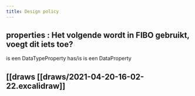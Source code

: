 ```yaml
---
title: Design policy
---
```


## properties : Het volgende wordt in FIBO gebruikt, voegt dit iets toe?
  <prop> is een DataTypeProperty
  has/is<prop> is een DataProperty
## [[draws [[draws/2021-04-20-16-02-22.excalidraw]]
##
